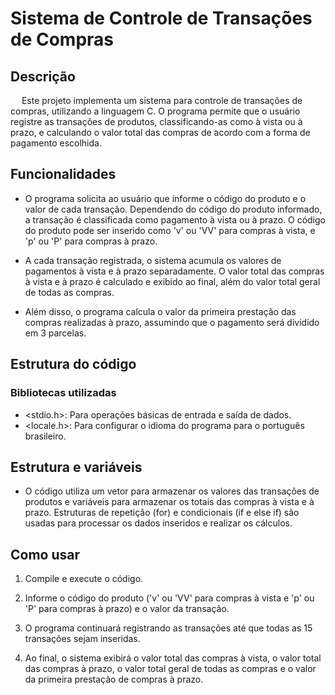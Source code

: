 # Sistema de Controle de Transações de Compras

## Descrição

&emsp; Este projeto implementa um sistema para controle de transações de compras, utilizando a linguagem C. O programa permite que o usuário registre as transações de produtos, classificando-as como à vista ou à prazo, e calculando o valor total das compras de acordo com a forma de pagamento escolhida.

## Funcionalidades 

- O programa solicita ao usuário que informe o código do produto e o valor de cada transação. Dependendo do código do produto informado, a transação é classificada como pagamento à vista ou à prazo. O código do produto pode ser inserido como 'v' ou 'VV' para compras à vista, e 'p' ou 'P' para compras à prazo.

- A cada transação registrada, o sistema acumula os valores de pagamentos à vista e à prazo separadamente. O valor total das compras à vista e à prazo é calculado e exibido ao final, além do valor total geral de todas as compras.

- Além disso, o programa calcula o valor da primeira prestação das compras realizadas à prazo, assumindo que o pagamento será dividido em 3 parcelas.

## Estrutura do código
### Bibliotecas utilizadas
- <stdio.h>: Para operações básicas de entrada e saída de dados.
- <locale.h>: Para configurar o idioma do programa para o português brasileiro.

## Estrutura e variáveis
- O código utiliza um vetor para armazenar os valores das transações de produtos e variáveis para armazenar os totais das compras à vista e à prazo. Estruturas de repetição (for) e condicionais (if e else if) são usadas para processar os dados inseridos e realizar os cálculos.

## Como usar
1. Compile e execute o código.
   
2. Informe o código do produto ('v' ou 'VV' para compras à vista e 'p' ou 'P' para compras à prazo) e o valor da transação.
   
3. O programa continuará registrando as transações até que todas as 15 transações sejam inseridas.
   
4. Ao final, o sistema exibirá o valor total das compras à vista, o valor total das compras à prazo, o valor total geral de todas as compras e o valor da primeira prestação de compras à prazo.
 
